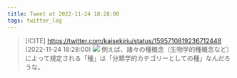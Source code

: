 ```yaml
---
title: Tweet at 2022-11-24 18:28:00
tags: twitter_log
---
```


> [!CITE] https://twitter.com/kaisekiriu/status/1595710819236712448 (2022-11-24 18:28:00)
> ![](https://twitter.com/kaisekiriu/status/1595710819236712448)
> 例えば、諸々の種概念（生物学的種概念など）によって規定される「種」は「分類学的カテゴリーとしての種」なんだろうな。
